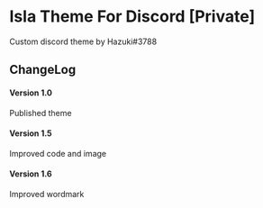 # Isla Theme For Discord [Private]

Custom discord theme by Hazuki#3788

## ChangeLog
#### Version 1.0
Published theme

#### Version 1.5
Improved code and image

#### Version 1.6
Improved wordmark
